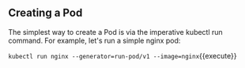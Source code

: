 ## Creating a Pod
The simplest way to create a Pod is via the imperative kubectl run command. For example, let's run a simple nginx pod:

`kubectl run nginx --generator=run-pod/v1 --image=nginx`{{execute}}
